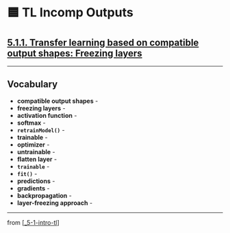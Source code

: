 # 🟦 TL Incomp Outputs

## [**5.1.1.** Transfer learning based on compatible output shapes: Freezing layers](https://livebook.manning.com/book/deep-learning-with-javascript/chapter-5/20)

---
## **Vocabulary**

- **compatible output shapes** -
- **freezing layers** -
- **activation function** -
- **softmax** -
- **`retrainModel()`** -
- **trainable** -
- **optimizer** -
- **untrainable** -
- **flatten layer** -
- **`trainable`** -
- **`fit()`** -
- **predictions** -
- **gradients** -
- **backpropagation** -
- **layer-freezing approach** -

---
from [[_5-1-intro-tl]]

[//begin]: # "Autogenerated link references for markdown compatibility"
[_5-1-intro-tl]: _5-1-intro-tl.md "🟦 Intro TL"
[//end]: # "Autogenerated link references"